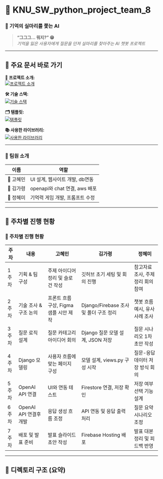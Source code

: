 # 📢 KNU_SW_python_project_team_8

### 🌸 기억의 실마리를 쫓는 AI  
> **“그그그... 뭐지?” 😁**  
> _기억을 잃은 사용자에게 질문을 던져 실마리를 찾아주는 AI 챗봇 프로젝트_

---


## 🔗 주요 문서 바로 가기

**📘 프로젝트 소개:**  
[![프로젝트 소개](https://img.shields.io/badge/프로젝트_소개-success?style=for-the-badge)](explanation/README.md)

**🛠️ 기술 스택:**  
[![기술 스택](https://img.shields.io/badge/기술_스택-success?style=for-the-badge)](UsedLibraries/README.md)

**🗂️ 템플릿:**  
[![템플릿](https://img.shields.io/badge/템플릿-success?style=for-the-badge)](Template/README.md)

**📚 사용한 라이브러리:**  
[![사용한 라이브러리](https://img.shields.io/badge/사용한_라이브러리-success?style=for-the-badge)](UsedLibraries/README.md)


---

### 👥 팀원 소개

| 이름  | 역할 |
|------|------|
| 👾 고혜민 |  UI 설계, 웹사이트 개발, db연동  |
| 👾 김가령 |  openapi와 chat 연결, aws 배포 |
| 👾 정혜미 |  기억력 게임 개발,  프롬프트 수정|

---

## 📅 주차별 진행 현황

### 📅 주차별 진행 현황

| 주차   | 내용                  | 고혜민                           | 김가령                           | 정혜미                           |
|--------|-----------------------|----------------------------------|----------------------------------|----------------------------------|
| 1주차 | 기획 & 팀 구성        | 주제 아이디어 정리 및 슬로건 작성 | 깃허브 초기 세팅 및 회의 진행     | 참고자료 조사, 주제 정리 회의 참여 |
| 2주차 | 기술 조사 & 구조 논의 | 프론트 흐름 구상, Figma 샘플 시안 제작 | Django/Firebase 조사 및 폴더 구조 정리 | 챗봇 흐름 예시, 유사 사례 조사 |
| 3주차 | 질문 로직 설계        | 질문 카테고리 아이디어 회의       | Django 질문 모델 설계, JSON 저장 | 질문 시나리오 1차 초안 작성     |
| 4주차 | Django 모델링         | 사용자 흐름에 맞는 페이지 구성    | 모델 설계, views.py 구성 시작     | 질문-응답 데이터 저장 방식 회의 |
| 5주차 | OpenAI API 연결       | UI와 연동 테스트                 | Firestore 연결, 저장 확인         | 저장 여부 선택 기능 설계       |
| 6주차 | OpenAI API 연결후 개발 | 응답 생성 흐름 조정             | API 연동 및 응답 출력 처리        | 질문 요약 시나리오 조정       |
| 7주차 | 배포 및 발표 준비     | 발표 슬라이드 초안 작성           | Firebase Hosting 배포             | 발표 대본 정리 및 피드백 반영 |

---

## 📂 디렉토리 구조 (요약)

